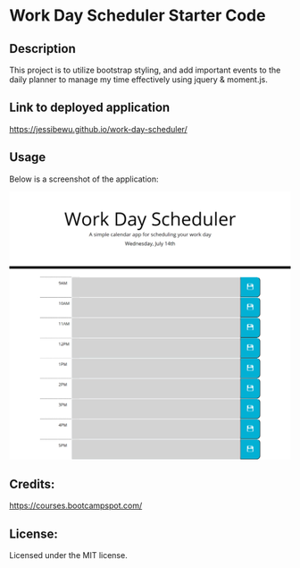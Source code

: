 # Work Day Scheduler Starter Code
## Description 
This project is to utilize bootstrap styling, and add important events to the daily planner to manage my time effectively using jquery & moment.js. 

## Link to deployed application 
https://jessibewu.github.io/work-day-scheduler/

## Usage 
Below is a screenshot of the application: 

![alt text](screenshot.png) 

## Credits: 
https://courses.bootcampspot.com/

## License: 
Licensed under the MIT license.
